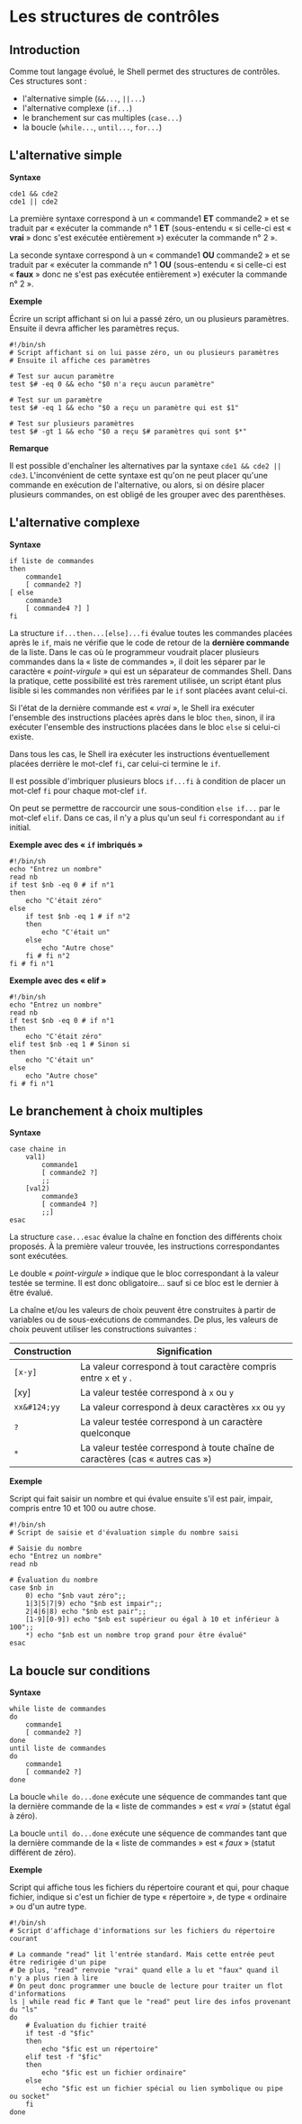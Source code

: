 # Les structures de contrôles

## Introduction

Comme tout langage évolué, le Shell permet des structures de contrôles. Ces structures sont :

* l'alternative simple (`&&...`, `||...`)
* l'alternative complexe (`if...`)
* le branchement sur cas multiples (`case...`)
* la boucle (`while...`, `until...`, `for...`)

## L'alternative simple

__Syntaxe__

```shell
cde1 && cde2 
cde1 || cde2
```

La première syntaxe correspond à un « commande1 __ET__ commande2 » et se traduit par « exécuter la commande n° 1 __ET__ (sous-entendu « si celle-ci est « __vrai__ » donc s'est exécutée entièrement ») exécuter la commande n° 2 ».

La seconde syntaxe correspond à un « commande1 __OU__ commande2 » et se traduit par « exécuter la commande n° 1 __OU__ (sous-entendu « si celle-ci est « __faux__ » donc ne s'est pas exécutée entièrement ») exécuter la commande n° 2 ».

__Exemple__

Écrire un script affichant si on lui a passé zéro, un ou plusieurs paramètres. Ensuite il devra afficher les paramètres reçus.

```shell
#!/bin/sh 
# Script affichant si on lui passe zéro, un ou plusieurs paramètres 
# Ensuite il affiche ces paramètres 

# Test sur aucun paramètre 
test $# -eq 0 && echo "$0 n'a reçu aucun paramètre" 

# Test sur un paramètre 
test $# -eq 1 && echo "$0 a reçu un paramètre qui est $1" 

# Test sur plusieurs paramètres 
test $# -gt 1 && echo "$0 a reçu $# paramètres qui sont $*"
```

__Remarque__

Il est possible d'enchaîner les alternatives par la syntaxe `cde1 && cde2 || cde3`. L'inconvénient de cette syntaxe est qu'on ne peut placer qu'une commande en exécution de l'alternative, ou alors, si on désire placer plusieurs commandes, on est obligé de les grouper avec des parenthèses.

## L'alternative complexe

__Syntaxe__

```shell
if liste de commandes 
then 
    commande1 
    [ commande2 ?] 
[ else 
    commande3 
    [ commande4 ?] ] 
fi
```

La structure `if...then...[else]...fi` évalue toutes les commandes placées après le `if`, mais ne vérifie que le code de retour de la __dernière commande__ de la liste. Dans le cas où le programmeur voudrait placer plusieurs commandes dans la « liste de commandes », il doit les séparer par le caractère « _point-virgule_ » qui est un séparateur de commandes Shell. Dans la pratique, cette possibilité est très rarement utilisée, un script étant plus lisible si les commandes non vérifiées par le `if` sont placées avant celui-ci.

Si l'état de la dernière commande est « _vrai_ », le Shell ira exécuter l'ensemble des instructions placées après dans le bloc `then`, sinon, il ira exécuter l'ensemble des instructions placées dans le bloc `else` si celui-ci existe.

Dans tous les cas, le Shell ira exécuter les instructions éventuellement placées derrière le mot-clef `fi`, car celui-ci termine le `if`.

Il est possible d'imbriquer plusieurs blocs `if...fi` à condition de placer un mot-clef `fi` pour chaque mot-clef `if`.

On peut se permettre de raccourcir une sous-condition `else if...` par le mot-clef `elif`. Dans ce cas, il n'y a plus qu'un seul `fi` correspondant au `if` initial.

__Exemple avec des « `if` imbriqués »__

```shell
#!/bin/sh 
echo "Entrez un nombre" 
read nb 
if test $nb -eq 0 # if n°1 
then 
    echo "C'était zéro" 
else 
    if test $nb -eq 1 # if n°2 
    then 
        echo "C'était un" 
    else 
        echo "Autre chose" 
    fi # fi n°2 
fi # fi n°1
```

__Exemple avec des « elif »__

```shell
#!/bin/sh 
echo "Entrez un nombre" 
read nb 
if test $nb -eq 0 # if n°1 
then 
    echo "C'était zéro" 
elif test $nb -eq 1 # Sinon si 
then 
    echo "C'était un" 
else 
    echo "Autre chose" 
fi # fi n°1
```

## Le branchement à choix multiples

__Syntaxe__

```shell
case chaine in 
    val1) 
        commande1 
        [ commande2 ?] 
        ;; 
    [val2) 
        commande3 
        [ commande4 ?] 
        ;;] 
esac
```

La structure `case...esac` évalue la chaîne en fonction des différents choix proposés. À la première valeur trouvée, les instructions correspondantes sont exécutées.

Le double « _point-virgule_ » indique que le bloc correspondant à la valeur testée se termine. Il est donc obligatoire... sauf si ce bloc est le dernier à être évalué.

La chaîne et/ou les valeurs de choix peuvent être construites à partir de variables ou de sous-exécutions de commandes. De plus, les valeurs de choix peuvent utiliser les constructions suivantes :

|Construction |Signification                                                                |
|-------------|-----------------------------------------------------------------------------|
|`[x-y]`      |La valeur correspond à tout caractère compris entre `x` et `y` .             |
|[xy]         |La valeur testée correspond à `x` ou `y`                                     |
|`xx&#124;yy` |La valeur correspond à deux caractères `xx` ou `yy`                          |
|`?`          |La valeur testée correspond à un caractère quelconque                        |
|`*`          |La valeur testée correspond à toute chaîne de caractères (cas « autres cas »)|

__Exemple__

Script qui fait saisir un nombre et qui évalue ensuite s'il est pair, impair, compris entre 10 et 100 ou autre chose.

```shell
#!/bin/sh 
# Script de saisie et d'évaluation simple du nombre saisi 

# Saisie du nombre 
echo "Entrez un nombre" 
read nb 

# Évaluation du nombre 
case $nb in 
    0) echo "$nb vaut zéro";; 
    1|3|5|7|9) echo "$nb est impair";; 
    2|4|6|8) echo "$nb est pair";; 
    [1-9][0-9]) echo "$nb est supérieur ou égal à 10 et inférieur à 100";; 
    *) echo "$nb est un nombre trop grand pour être évalué" 
esac
```

## La boucle sur conditions

__Syntaxe__

```shell
while liste de commandes 
do 
    commande1 
    [ commande2 ?] 
done 
until liste de commandes 
do 
    commande1 
    [ commande2 ?] 
done
```

La boucle `while do...done` exécute une séquence de commandes tant que la dernière commande de la « liste de commandes » est « _vrai_ » (statut égal à zéro).

La boucle `until do...done` exécute une séquence de commandes tant que la dernière commande de la « liste de commandes » est « _faux_ » (statut différent de zéro).

__Exemple__

Script qui affiche tous les fichiers du répertoire courant et qui, pour chaque fichier, indique si c'est un fichier de type « répertoire », de type « ordinaire » ou d'un autre type.

```shell
#!/bin/sh 
# Script d'affichage d'informations sur les fichiers du répertoire courant 

# La commande "read" lit l'entrée standard. Mais cette entrée peut être redirigée d'un pipe 
# De plus, "read" renvoie "vrai" quand elle a lu et "faux" quand il n'y a plus rien à lire 
# On peut donc programmer une boucle de lecture pour traiter un flot d'informations 
ls | while read fic # Tant que le "read" peut lire des infos provenant du "ls" 
do 
    # Évaluation du fichier traité 
    if test -d "$fic" 
    then 
        echo "$fic est un répertoire" 
    elif test -f "$fic" 
    then 
        echo "$fic est un fichier ordinaire" 
    else 
        echo "$fic est un fichier spécial ou lien symbolique ou pipe ou socket" 
    fi 
done
```
